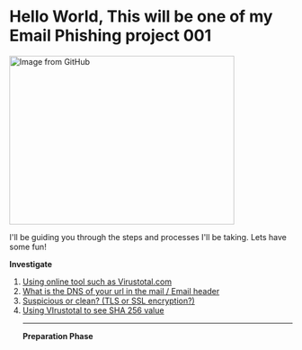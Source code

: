 # Hello World, This will be one of my Email Phishing project 001

<image src="https://github.com/TommyP702/TanPham/assets/169327735/4b2a88b9-dcd7-442b-91fa-8daaf22777d4" alt="Image from GitHub" class="wp-image-5001" width="400" height="300"/>


I'll be guiding you through the steps and processes I'll be taking. Lets have some fun!

<p class="has-text-align-center"><strong>Investigate</strong></p>

<!-- wp:group {"layout":{"type":"flex","orientation":"vertical"},"fontSize":"small"} -->
<div class="wp-block-group has-small-font-size"><!-- wp:list {"ordered":true} -->
<ol><!-- wp:list-item -->
<li><a href="#1">Using online tool such as Virustotal.com</a></li>
<!-- /wp:list-item -->

<!-- wp:list-item -->
<li><a href="#2">What is the DNS of your url in the mail / Email header</a></li>
<!-- /wp:list-item -->

<!-- wp:list-item -->
<li><a href="#3">Suspicious or clean? (TLS or SSL encryption?)</a></li>
<!-- /wp:list-item -->
<!-- wp:list-item -->
<li><a href="#4">Using VIrustotal to see SHA 256 value </a></li>
<!-- /wp:list-item -->

<!-- wp:separator -->
<hr class="wp-block-separator has-alpha-channel-opacity"/>
<!-- /wp:separator -->

<!-- wp:paragraph {"align":"center","backgroundColor":"pale-cyan-blue"} -->
<p class="has-text-align-center has-pale-cyan-blue-background-color has-background" id="1"><strong>Preparation Phase</strong></p>
<!-- /wp:paragraph -->
